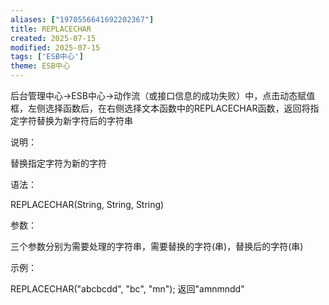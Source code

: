 ```yaml
---
aliases: ["1970556641692202367"]
title: REPLACECHAR
created: 2025-07-15
modified: 2025-07-15
tags: ['ESB中心']
theme: ESB中心
---
```


后台管理中心->ESB中心->动作流（或接口信息的成功失败）中，点击动态赋值框，左侧选择函数后，在右侧选择文本函数中的REPLACECHAR函数，返回将指定字符替换为新字符后的字符串

说明：

替换指定字符为新的字符

语法：

REPLACECHAR(String, String, String)

参数：

三个参数分别为需要处理的字符串，需要替换的字符(串)，替换后的字符(串)

示例：

REPLACECHAR("abcbcdd", "bc", "mn"); 返回"amnmndd"